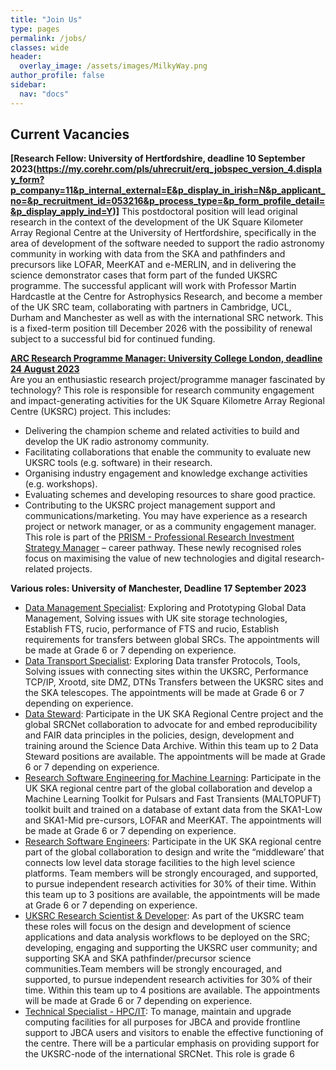 ```yaml
---
title: "Join Us"
type: pages
permalink: /jobs/
classes: wide
header:
  overlay_image: /assets/images/MilkyWay.png
author_profile: false
sidebar: 
  nav: "docs"
---
```

## Current Vacancies 

**[Research Fellow: University of Hertfordshire, deadline 10 September 2023(https://my.corehr.com/pls/uhrecruit/erq_jobspec_version_4.display_form?p_company=11&p_internal_external=E&p_display_in_irish=N&p_applicant_no=&p_recruitment_id=053216&p_process_type=&p_form_profile_detail=&p_display_apply_ind=Y)]**
This postdoctoral position will lead original research in the context of the development of the UK Square Kilometer Array Regional Centre at the University of Hertfordshire, specifically in the area of development of the software needed to support the radio astronomy community in working with data from the SKA and pathfinders and precursors like LOFAR, MeerKAT and e-MERLIN, and in delivering the science demonstrator cases that form part of the funded UKSRC programme. The successful applicant will work with Professor Martin Hardcastle at the Centre for Astrophysics Research, and become a member of the UK SRC team, collaborating with partners in Cambridge, UCL, Durham and Manchester as well as with the international SRC network. This is a fixed-term position till December 2026 with the possibility of renewal subject to a successful bid for continued funding.

**[ARC Research Programme Manager: University College London, deadline 24 August 2023](https://www.ucl.ac.uk/work-at-ucl/search-ucl-jobs/details?jobId=14138&jobTitle=ARC+Research+Programme+Manager)**  
Are you an enthusiastic research project/programme manager fascinated by technology?  This role is responsible for research community engagement and impact-generating activities for the UK Square Kilometre Array Regional Centre (UKSRC) project. This includes:
 - Delivering the champion scheme and related activities to build and develop the UK radio astronomy community.
 - Facilitating collaborations that enable the community to evaluate new UKSRC tools (e.g. software) in their research.
 - Organising industry engagement and knowledge exchange activities (e.g. workshops).
 - Evaluating schemes and developing resources to share good practice.
 - Contributing to the UKSRC project management support and communications/marketing.
You may have experience as a research project or network manager, or as a community engagement manager.
This role is part of the [PRISM - Professional Research Investment Strategy Manager](https://www.pris-managers.ac.uk/) – career pathway. These newly recognised roles focus on maximising the value of new technologies and digital research-related projects. 


 **Various roles: University of Manchester, Deadline 17 September 2023**
* [Data Management Specialist](https://www.jobs.manchester.ac.uk/Job/JobDetail?JobId=26354): Exploring and Prototyping Global Data Management, Solving issues with UK site storage technologies, Establish FTS, rucio, performance of FTS and rucio, Establish requirements for transfers between global SRCs. The appointments will be made at Grade 6 or 7 depending on experience.  
* [Data Transport Specialist](https://www.jobs.manchester.ac.uk/Job/JobDetail?JobId=26355): Exploring Data transfer Protocols, Tools, Solving issues with connecting sites within the UKSRC, Performance TCP/IP, Xrootd, site DMZ, DTNs Transfers between the UKSRC sites and the SKA telescopes.  The appointments will be made at Grade 6 or 7 depending on experience.  
* [Data Steward](https://www.jobs.manchester.ac.uk/Job/JobDetail?JobId=26353): Participate in the UK SKA Regional Centre project and the global SRCNet collaboration to advocate for and embed reproducibility and FAIR data principles in the policies, design, development and training around the Science Data Archive. Within this team up to 2 Data Steward positions are available.  The appointments will be made at Grade 6 or 7 depending on experience.  
* [Research Software Engineering for Machine Learning](https://www.jobs.manchester.ac.uk/Job/JobDetail?JobId=26518): Participate in the UK SKA regional centre part of the global collaboration and develop a Machine Learning Toolkit for Pulsars and Fast Transients (MALTOPUFT) toolkit built and trained on a database of extant data from the SKA1-Low and SKA1-Mid pre-cursors, LOFAR and MeerKAT.  The appointments will be made at Grade 6 or 7 depending on experience.  
* [Research Software Engineers](https://www.jobs.manchester.ac.uk/Job/JobDetail?JobId=26352): Participate in the UK SKA regional centre part of the global collaboration to design and write the “middleware’ that connects low level data storage facilities to the high level science platforms. Team members will be strongly encouraged, and supported, to pursue independent research activities for 30% of their time. Within this team up to 3 positions are available,  the appointments will be made at Grade 6 or 7 depending on experience.  
* [UKSRC Research Scientist & Developer](https://www.jobs.manchester.ac.uk/Job/JobDetail?JobId=26351): As part of the UKSRC team these roles will focus on 
the design and development of science applications and data analysis workflows to be deployed on the SRC; developing, engaging and supporting the UKSRC user community; and supporting SKA and SKA pathfinder/precursor science communities.Team members will be strongly encouraged, and supported, to pursue independent research 
activities for 30% of their time. Within this team up to 4 positions are available. The appointments will be made at Grade 6 or 7 depending on experience.   
* [Technical Specialist - HPC/IT](https://www.jobs.manchester.ac.uk/Job/JobDetail?JobId=26356): To manage, maintain and upgrade computing facilities for all purposes for JBCA and provide frontline support to JBCA users and visitors to enable the effective functioning of the centre. There will be a particular emphasis on providing support for the UKSRC-node of the international SRCNet. This role is grade 6

